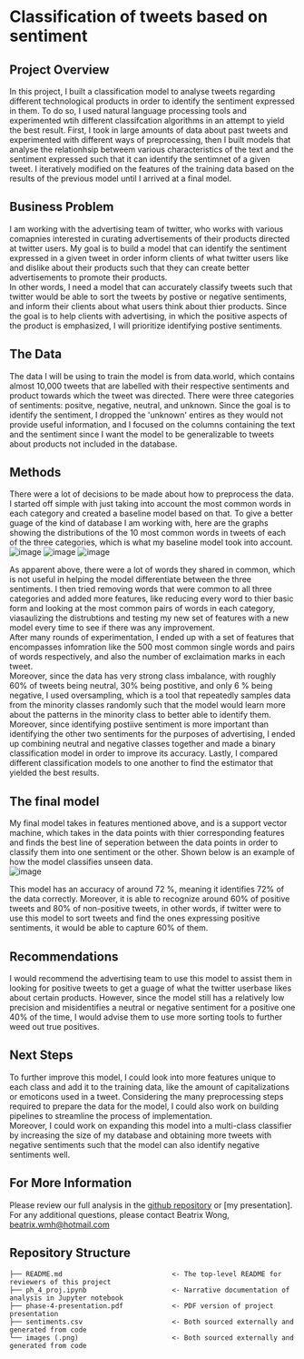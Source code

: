 # Classification of tweets based on sentiment 
## Project Overview
In this project, I built a classification model to analyse tweets regarding different technological products in order to identify the sentiment expressed in them. To do so, I used natural language processing tools and experimented wtih different classifcation algorithms in an attempt to yield the best result. First, I took in large amounts of data about past tweets and experimented with different ways of preprocessing, then I built models that analyse the relationhsip betweem various characteristics of the text and the sentiment expressed such that it can identify the sentimnet of a given tweet. I iteratively modified on the features of the training data based on the results of the previous model until I arrived at a final model. 
## Business Problem
I am working with the advertising team of twitter, who works with various comapnies interested in curating advertisements of their products directed at twitter users. My goal is to build a model that can identify the sentiment expressed in a given tweet in order inform clients of what twitter users like and dislike about their products such that they can create better advertisements to promote their products. <br/>
In other words, I need a model that can accurately classify tweets such that twitter would be able to sort the tweets by postive or negative sentiments, and inform their clients about what users think about thier products. Since the goal is to help clients with advertising, in which the positive aspects of the product is emphasized, I will prioritize identifying postive sentiments.
## The Data
The data I will be using to train the model is from data.world, which contains almost 10,000 tweets that are labelled with their respective sentiments and product towards which the tweet was directed. There were three categories of sentiments: positve, negative, neutral, and unknown. Since the goal is to identify the sentiment, I dropped the 'unknown' entires as they would not provide useful information, and I focused on the columns containing the text and the sentiment since I want the model to be generalizable to tweets about products not included in the database.
## Methods
There were a lot of decisions to be made about how to preprocess the data. I started off simple with just taking into account the most common words in each category and created a baseline model based on that. To give a better guage of the kind of database I am working with, here are the graphs showing the distributions of the 10 most common words in tweets of each of the three categories, which is what my baseline model took into account. <br/>
![image](https://github.com/Beatrixwmh/phase-4-project/assets/108293459/d8002d10-f9b4-46fd-9b4a-447c65b3e8f5) 
![image](https://github.com/Beatrixwmh/phase-4-project/assets/108293459/e32856bc-11f6-4be7-836c-6a960d4220bb)
![image](https://github.com/Beatrixwmh/phase-4-project/assets/108293459/49882ce2-86a1-48ba-a289-449c815f9f93)

As apparent above, there were a lot of words they shared in common, which is not useful in helping the model differentiate between the three sentiments. I then tried removing words that were common to all three categories and added more features, like reducing every word to thier basic form and looking at the most common pairs of words in each category, viasaulizing the distrubtions and testing my new set of features with a new model every time to see if there was any improvement. <br/>
After many rounds of experimentation, I ended up with a set of features that encompasses infomration like the 500 most common single words and pairs of words respectively, and also the number of exclaimation marks in each tweet. <br/>
Moreover, since the data has very strong class imbalance, with roughly 60% of tweets being neutral, 30% being postitive, and only 6 % being negative, I used oversampling, which is a tool that repeatedly samples data from the minority classes randomly such that the model would learn more about the patterns in the minority class to better able to identify them. Moreover, since identifying postiive sentiment is more important than identifying the other two sentiments for the purposes of advertising, I ended up combining neutral and negative classes together and made a binary classification model in order to improve its accuracy. Lastly, I compared different classification models to one another to find the estimator that yielded the best results.
## The final model
My final model takes in features mentioned above, and is a support vector machine, which takes in the data points with thier corresponding features and finds the best line of seperation between the data points in order to classify them into one sentiment or the other. Shown below is an example of how the model classifies unseen data. <br/>
![image](https://github.com/Beatrixwmh/phase-4-project/assets/108293459/22ef41ab-1d0c-4534-8dfb-f2c527e8357e)

This model has an accuracy of around 72 %, meaning it identifies 72% of the data correctly. Moreover, it is able to recognize around 60% of positive tweets and 80% of non-positive tweets, in other words, if twitter were to use this model to sort tweets and find the ones expressing positive sentiments, it would be able to capture 60% of them.
## Recommendations
I would recommend the advertising team to use this model to assist them in looking for positive tweets to get a guage of what the twitter userbase likes about certain products. However, since the model still has a relatively low precision and misidentifies a neutral or negative sentiment for a positive one 40% of the time, I would advise them to use more sorting tools to further weed out true positives.
## Next Steps
To further improve this model, I could look into more features unique to each class and add it to the training data, like the amount of capitalizations or emoticons used in a tweet. Considering the many preprocessing steps required to prepare the data for the model, I could also work on building pipelines to streamline the process of implementation. <br/>
Moreover, I could work on expanding this model into a multi-class classifier by increasing the size of my database and obtaining more tweets with negative sentiments such that the model can also identify negative sentiments well. 
## For More Information
Please review our full analysis in the [github repository](https://github.com/Beatrixwmh/phase-4-project) or [my presentation].
For any additional questions, please contact Beatrix Wong, beatrix.wmh@hotmail.com

## Repository Structure
```
├── README.md                           <- The top-level README for reviewers of this project
├── ph_4_proj.ipynb                     <- Narrative documentation of analysis in Jupyter notebook
├── phase-4-presentation.pdf            <- PDF version of project presentation
├── sentiments.csv                      <- Both sourced externally and generated from code
└── images (.png)                       <- Both sourced externally and generated from code
```
